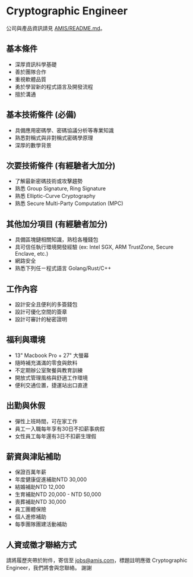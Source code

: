 # Cryptographic Engineer 

公司與產品資訊請見 [AMIS/README.md](README.md)。


## 基本條件

* 深厚資訊科學基礎
* 善於團隊合作
* 重視軟體品質
* 勇於學習新的程式語言及開發流程
* 擅於溝通

## 基本技術條件 (必備)

* 具備應用密碼學、密碼協議分析等專業知識
* 熟悉對稱式與非對稱式密碼學原理
* 深厚的數學背景

## 次要技術條件 (有經驗者大加分)

* 了解最新密碼技術或攻擊趨勢
* 熟悉 Group Signature, Ring Signature
* 熟悉 Elliptic-Curve Cryptography
* 熟悉 Secure Multi-Party Computation (MPC)

## 其他加分項目 (有經驗者加分)

* 具備區塊鏈相關知識，熟稔各種錢包
* 具可信任執行環境開發經驗 (ex: Intel SGX, ARM TrustZone, Secure Enclave, etc.)
* 網路安全
* 熟悉下列任ㄧ程式語言 Golang/Rust/C++

## 工作內容

* 設計安全且便利的多簽錢包
* 設計可優化空間的簽章
* 設計可審計的秘密證明

## 福利與環境

* 13" Macbook Pro + 27" 大螢幕
* 隨時補充滿滿的零食與飲料
* 不定期辦公室聚餐與教育訓練
* 開放式管理風格與舒適工作環境
* 便利交通位置，捷運站出口直達

## 出勤與休假

* 彈性上班時間，可在家工作
* 員工一入職每年享有30日不扣薪事病假
* 女性員工每年還有3日不扣薪生理假

## 薪資與津貼補助

* 保證百萬年薪
* 年度健康促進補助NTD 30,000
* 結婚補助NTD 12,000 
* 生育補助NTD 20,000 - NTD 50,000
* 喪葬補助NTD 30,000 
* 員工團體保險
* 個人進修補助
* 每季團隊團建活動補助

## 人資或徵才聯絡方式

請將履歷夾帶於附件，寄信至 jobs@amis.com，標題註明應徵 Cryptographic Engineer，我們將會與您聯絡。
謝謝
